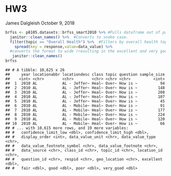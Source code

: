 HW3
================
James Dalgleish
October 9, 2018

``` r
brfss <- p8105.datasets::brfss_smart2010 %>% #Pulls dataframe out of package.
  janitor::clean_names() %>%  #Converts to snake case.
  filter(topic == "Overall Health") %>%  #Filters by overall health topic.
    spread(key = response,value=data_value) %>% 
  #converts the format to wide (resulting in the excellent and very good columns.
   janitor::clean_names() 
brfss
```

    ## # A tibble: 10,625 x 26
    ##     year locationabbr locationdesc class topic question sample_size
    ##    <int> <chr>        <chr>        <chr> <chr> <chr>          <int>
    ##  1  2010 AL           AL - Jeffer~ Heal~ Over~ How is ~          94
    ##  2  2010 AL           AL - Jeffer~ Heal~ Over~ How is ~         148
    ##  3  2010 AL           AL - Jeffer~ Heal~ Over~ How is ~         208
    ##  4  2010 AL           AL - Jeffer~ Heal~ Over~ How is ~         107
    ##  5  2010 AL           AL - Jeffer~ Heal~ Over~ How is ~          45
    ##  6  2010 AL           AL - Mobile~ Heal~ Over~ How is ~          91
    ##  7  2010 AL           AL - Mobile~ Heal~ Over~ How is ~         177
    ##  8  2010 AL           AL - Mobile~ Heal~ Over~ How is ~         224
    ##  9  2010 AL           AL - Mobile~ Heal~ Over~ How is ~         120
    ## 10  2010 AL           AL - Mobile~ Heal~ Over~ How is ~          66
    ## # ... with 10,615 more rows, and 19 more variables:
    ## #   confidence_limit_low <dbl>, confidence_limit_high <dbl>,
    ## #   display_order <int>, data_value_unit <chr>, data_value_type <chr>,
    ## #   data_value_footnote_symbol <chr>, data_value_footnote <chr>,
    ## #   data_source <chr>, class_id <chr>, topic_id <chr>, location_id <chr>,
    ## #   question_id <chr>, respid <chr>, geo_location <chr>, excellent <dbl>,
    ## #   fair <dbl>, good <dbl>, poor <dbl>, very_good <dbl>
